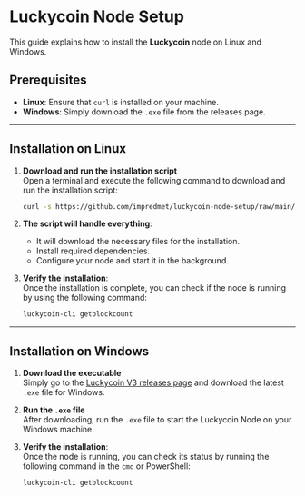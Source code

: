 # Luckycoin Node Setup

This guide explains how to install the **Luckycoin** node on Linux and Windows.

## Prerequisites

- **Linux**: Ensure that `curl` is installed on your machine.
- **Windows**: Simply download the `.exe` file from the releases page.

---

## Installation on Linux

1. **Download and run the installation script**  
   Open a terminal and execute the following command to download and run the installation script:

   ```bash
   curl -s https://github.com/impredmet/luckycoin-node-setup/raw/main/install.sh | bash
   ```

2. **The script will handle everything**:

   - It will download the necessary files for the installation.
   - Install required dependencies.
   - Configure your node and start it in the background.

3. **Verify the installation**:  
   Once the installation is complete, you can check if the node is running by using the following command:

   ```bash
   luckycoin-cli getblockcount
   ```

---

## Installation on Windows

1. **Download the executable**  
   Simply go to the [Luckycoin V3 releases page](https://github.com/LuckyCoinProj/luckycoinV3/releases) and download the latest `.exe` file for Windows.

2. **Run the `.exe` file**  
   After downloading, run the `.exe` file to start the Luckycoin Node on your Windows machine.

3. **Verify the installation**:  
   Once the node is running, you can check its status by running the following command in the `cmd` or PowerShell:

   ```cmd
   luckycoin-cli getblockcount
   ```
